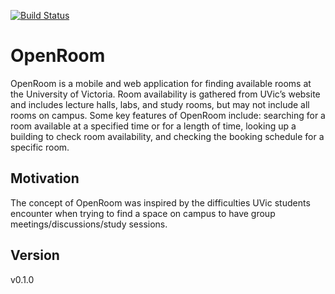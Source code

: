 [![Build Status](http://jenkins.theserverproject.com/buildStatus/icon?job=OpenRoom%2Fmaster)](http://jenkins.theserverproject.com/job/OpenRoom/job/master/)

# OpenRoom
OpenRoom is a mobile and web application for finding available rooms at the University of Victoria. Room availability is gathered from UVic’s website and includes lecture halls, labs, and study rooms, but may not include all rooms on campus. Some key features of OpenRoom include: searching for a room available at a specified time or for a length of time, looking up a building to check room availability, and checking the booking schedule for a specific room.

## Motivation
The concept of OpenRoom was inspired by the difficulties UVic students encounter when trying to find a space on campus to have group meetings/discussions/study sessions.

## Version
v0.1.0